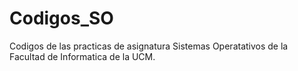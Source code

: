 # Codigos_SO

Codigos de las practicas de asignatura Sistemas Operatativos de la Facultad de Informatica de la UCM.
